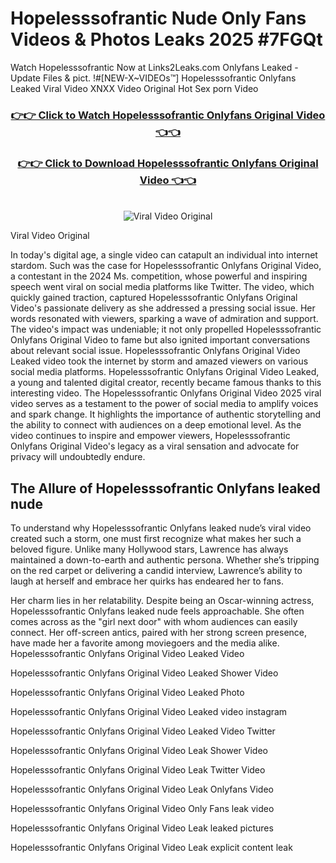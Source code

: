 # Hopelesssofrantic Nude Only Fans Videos & Photos Leaks 2025 #7FGQt

Watch Hopelesssofrantic Now at Links2Leaks.com Onlyfans Leaked - Update Files & pict. !#[NEW-X~VIDEOs™] Hopelesssofrantic Onlyfans Leaked Viral Video XNXX Video Original Hot Sex porn Video
<br>
<div align="center">
<h3><a href="https://links2leaks.com/hopelesssofrantic" rel="nofollow">👉👉 Click to Watch Hopelesssofrantic Onlyfans Original Video 👈👈</a></h3>
<h3><a href="https://links2leaks.com/hopelesssofrantic" rel="nofollow">👉👉 Click to Download Hopelesssofrantic Onlyfans Original Video 👈👈</a></h3>
<br>
<a href="https://links2leaks.com/hopelesssofrantic" rel="nofollow"><img src="https://i.ibb.co/Gkj2r4b/banner.png" alt="Viral Video Original" style="max-width: 100%; display: inline-block;" data-target="animated-image.originalImage"></a>
</div>

Viral Video Original

In today's digital age, a single video can catapult an individual into internet stardom. Such was the case for Hopelesssofrantic Onlyfans Original Video, a contestant in the 2024 Ms. competition, whose powerful and inspiring speech went viral on social media platforms like Twitter.
The video, which quickly gained traction, captured Hopelesssofrantic Onlyfans Original Video's passionate delivery as she addressed a pressing social issue. Her words resonated with viewers, sparking a wave of admiration and support. The video's impact was undeniable; it not only propelled Hopelesssofrantic Onlyfans Original Video to fame but also ignited important conversations about relevant social issue.
Hopelesssofrantic Onlyfans Original Video Leaked video took the internet by storm and amazed viewers on various social media platforms. Hopelesssofrantic Onlyfans Original Video Leaked, a young and talented digital creator, recently became famous thanks to this interesting video.
The Hopelesssofrantic Onlyfans Original Video 2025 viral video serves as a testament to the power of social media to amplify voices and spark change. It highlights the importance of authentic storytelling and the ability to connect with audiences on a deep emotional level. As the video continues to inspire and empower viewers, Hopelesssofrantic Onlyfans Original Video's legacy as a viral sensation and advocate for privacy will undoubtedly endure.

<h2>The Allure of Hopelesssofrantic Onlyfans leaked nude</h2>


To understand why Hopelesssofrantic Onlyfans leaked nude’s viral video created such a storm, one must first recognize what makes her such a beloved figure. Unlike many Hollywood stars, Lawrence has always maintained a down-to-earth and authentic persona. Whether she’s tripping on the red carpet or delivering a candid interview, Lawrence’s ability to laugh at herself and embrace her quirks has endeared her to fans.

Her charm lies in her relatability. Despite being an Oscar-winning actress, Hopelesssofrantic Onlyfans leaked nude feels approachable. She often comes across as the "girl next door" with whom audiences can easily connect. Her off-screen antics, paired with her strong screen presence, have made her a favorite among moviegoers and the media alike.
Hopelesssofrantic Onlyfans Original Video Leaked Video

Hopelesssofrantic Onlyfans Original Video Leaked Shower Video

Hopelesssofrantic Onlyfans Original Video Leaked Photo

Hopelesssofrantic Onlyfans Original Video Leaked video instagram

Hopelesssofrantic Onlyfans Original Video Leaked Video Twitter

Hopelesssofrantic Onlyfans Original Video Leak Shower Video

Hopelesssofrantic Onlyfans Original Video Leak Twitter Video

Hopelesssofrantic Onlyfans Original Video Leak Onlyfans Video

Hopelesssofrantic Onlyfans Original Video Only Fans leak video

Hopelesssofrantic Onlyfans Original Video Leak leaked pictures

Hopelesssofrantic Onlyfans Original Video Leak explicit content leak